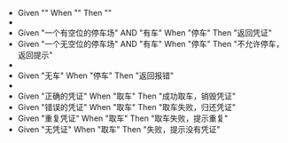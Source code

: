 - Given "" When "" Then ""
- 
- Given "一个有空位的停车场" AND "有车" When "停车" Then "返回凭证"
- Given "一个无空位的停车场" AND "有车" When "停车" Then "不允许停车，返回提示"
-
- Given "无车" When "停车" Then "返回报错"
- 
- Given "正确的凭证" When "取车" Then "成功取车，销毁凭证"
- Given "错误的凭证" When "取车" Then "取车失败，归还凭证"
- Given "重复凭证" When "取车" Then "取车失败，提示重复"
- Given "无凭证" When "取车" Then "失败，提示没有凭证"